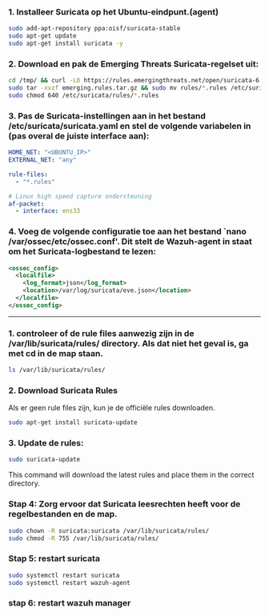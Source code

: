 
### 1. Installeer Suricata op het Ubuntu-eindpunt.(agent) 
```bash
sudo add-apt-repository ppa:oisf/suricata-stable
sudo apt-get update
sudo apt-get install suricata -y
```
### 2. Download en pak de Emerging Threats Suricata-regelset uit:
```bash
cd /tmp/ && curl -LO https://rules.emergingthreats.net/open/suricata-6.0.8/emerging.rules.tar.gz
sudo tar -xvzf emerging.rules.tar.gz && sudo mv rules/*.rules /etc/suricata/rules/
sudo chmod 640 /etc/suricata/rules/*.rules
```
### 3. Pas de Suricata-instellingen aan in het bestand /etc/suricata/suricata.yaml en stel de volgende variabelen in (pas overal de juiste interface aan):
```yaml
HOME_NET: "<UBUNTU_IP>"
EXTERNAL_NET: "any"

rule-files:
  - "*.rules"

# Linux high speed capture ondersteuning
af-packet:
  - interface: ens33
```
### 4. Voeg de volgende configuratie toe aan het bestand `nano /var/ossec/etc/ossec.conf'. Dit stelt de Wazuh-agent in staat om het Suricata-logbestand te lezen:

```xml
<ossec_config>
  <localfile>
    <log_format>json</log_format>
    <location>/var/log/suricata/eve.json</location>
  </localfile>
</ossec_config>
```


---------------------------------------------------------------------------------------------------------------------------------------------------
### 1. controleer of de rule files aanwezig zijn in de /var/lib/suricata/rules/ directory. Als dat niet het geval is, ga met cd in de map staan.
```bash
ls /var/lib/suricata/rules/
```
### 2. Download Suricata Rules
Als er geen rule files zijn, kun je de officiële rules downloaden. 
```bash
sudo apt-get install suricata-update
```
### 3. Update de rules:
```bash
sudo suricata-update
```
This command will download the latest rules and place them in the correct directory.

### Stap 4: Zorg ervoor dat Suricata leesrechten heeft voor de regelbestanden en de map.

```bash
sudo chown -R suricata:suricata /var/lib/suricata/rules/
sudo chmod -R 755 /var/lib/suricata/rules/
```

### Stap 5: restart suricata
```bash
sudo systemctl restart suricata
sudo systemctl restart wazuh-agent
```

### stap 6: restart wazuh manager
